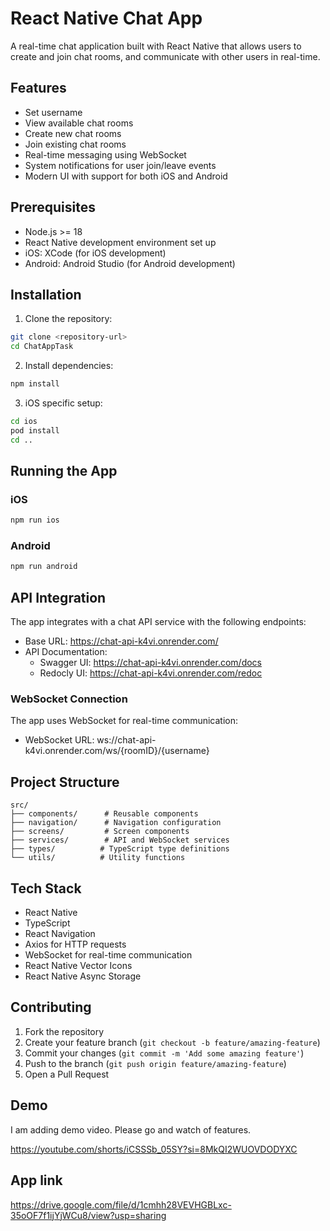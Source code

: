 # React Native Chat App

A real-time chat application built with React Native that allows users to create and join chat rooms, and communicate with other users in real-time.

## Features

- Set username
- View available chat rooms
- Create new chat rooms
- Join existing chat rooms
- Real-time messaging using WebSocket
- System notifications for user join/leave events
- Modern UI with support for both iOS and Android

## Prerequisites

- Node.js >= 18
- React Native development environment set up
- iOS: XCode (for iOS development)
- Android: Android Studio (for Android development)

## Installation

1. Clone the repository:
```bash
git clone <repository-url>
cd ChatAppTask
```

2. Install dependencies:
```bash
npm install
```

3. iOS specific setup:
```bash
cd ios
pod install
cd ..
```

## Running the App

### iOS
```bash
npm run ios
```

### Android
```bash
npm run android
```

## API Integration

The app integrates with a chat API service with the following endpoints:

- Base URL: https://chat-api-k4vi.onrender.com/
- API Documentation:
  - Swagger UI: https://chat-api-k4vi.onrender.com/docs
  - Redocly UI: https://chat-api-k4vi.onrender.com/redoc

### WebSocket Connection

The app uses WebSocket for real-time communication:
- WebSocket URL: ws://chat-api-k4vi.onrender.com/ws/{roomID}/{username}

## Project Structure

```
src/
├── components/      # Reusable components
├── navigation/      # Navigation configuration
├── screens/         # Screen components
├── services/        # API and WebSocket services
├── types/          # TypeScript type definitions
└── utils/          # Utility functions
```

## Tech Stack

- React Native
- TypeScript
- React Navigation
- Axios for HTTP requests
- WebSocket for real-time communication
- React Native Vector Icons
- React Native Async Storage

## Contributing

1. Fork the repository
2. Create your feature branch (`git checkout -b feature/amazing-feature`)
3. Commit your changes (`git commit -m 'Add some amazing feature'`)
4. Push to the branch (`git push origin feature/amazing-feature`)
5. Open a Pull Request

## Demo 
I am adding demo video. Please go and watch of features.

https://youtube.com/shorts/iCSSSb_05SY?si=8MkQI2WUOVDODYXC

## App link

https://drive.google.com/file/d/1cmhh28VEVHGBLxc-35oOF7f1ijYjWCu8/view?usp=sharing
